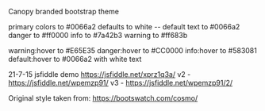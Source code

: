 Canopy branded bootstrap theme

primary colors to #0066a2
defaults to white -- default text to #0066a2
danger to #ff0000
info to #7a42b3
warning to #ff683b

warning:hover to #E65E35
danger:hover to #CC0000
info:hover to #583081
default:hover to #0066a2 with white text

21-7-15 jsfiddle demo https://jsfiddle.net/xprz1q3a/
v2 - https://jsfiddle.net/wpemzp91/
v3 - https://jsfiddle.net/wpemzp91/2/



Original style taken from: https://bootswatch.com/cosmo/
